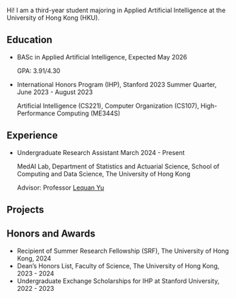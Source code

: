 Hi! I am a third-year student majoring in Applied Artificial Intelligence at the University of Hong Kong (HKU). 

## Education
- BASc in Applied Artificial Intelligence, Expected May 2026

  GPA: 3.91/4.30
- International Honors Program (IHP), Stanford 2023 Summer Quarter, June 2023 - August 2023

  Artificial Intelligence (CS221), Computer Organization (CS107), High-Performance Computing (ME344S)

## Experience 
- Undergraduate Research Assistant	March 2024 - Present

  MedAI Lab, Department of Statistics and Actuarial Science, School of Computing and Data Science, The University of Hong Kong
  
  Advisor: Professor [Lequan Yu](https://yulequan.github.io)

## Projects

## Honors and Awards 
- Recipient of Summer Research Fellowship (SRF), The University of Hong Kong, 2024
- Dean’s Honors List, Faculty of Science, The University of Hong Kong, 2023 - 2024
- Undergraduate Exchange Scholarships for IHP at Stanford University,	2022 - 2023
